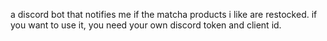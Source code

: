a discord bot that notifies me if the matcha products i like are restocked. if you want to use it, you need your own discord token and client id.
